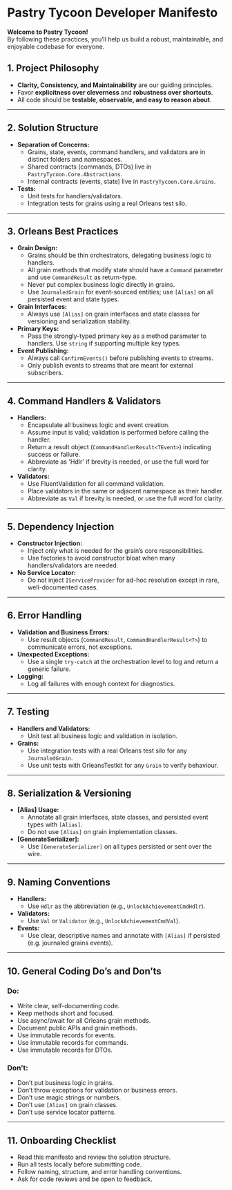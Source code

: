 # Pastry Tycoon Developer Manifesto

**Welcome to Pastry Tycoon!**  
By following these practices, you’ll help us build a robust, maintainable, and enjoyable codebase for everyone.

## 1. Project Philosophy

- **Clarity, Consistency, and Maintainability** are our guiding principles.
- Favor **explicitness over cleverness** and **robustness over shortcuts**.
- All code should be **testable, observable, and easy to reason about**.

---

## 2. Solution Structure

- **Separation of Concerns:**  
  - Grains, state, events, command handlers, and validators are in distinct folders and namespaces.
  - Shared contracts (commands, DTOs) live in `PastryTycoon.Core.Abstractions`.
  - Internal contracts (events, state) live in `PastryTycoon.Core.Grains`.
- **Tests:**  
  - Unit tests for handlers/validators.
  - Integration tests for grains using a real Orleans test silo.

---

## 3. Orleans Best Practices

- **Grain Design:**
  - Grains should be thin orchestrators, delegating business logic to handlers.
  - All grain methods that modify state should have a `Command` parameter and use `CommandResult` as return-type.
  - Never put complex business logic directly in grains.
  - Use `JournaledGrain` for event-sourced entities; use `[Alias]` on all persisted event and state types.
- **Grain Interfaces:**  
  - Always use `[Alias]` on grain interfaces and state classes for versioning and serialization stability.
- **Primary Keys:**  
  - Pass the strongly-typed primary key as a method parameter to handlers. Use `string` if supporting multiple key types.
- **Event Publishing:**  
  - Always call `ConfirmEvents()` before publishing events to streams.
  - Only publish events to streams that are meant for external subscribers.

---

## 4. Command Handlers & Validators

- **Handlers:**
  - Encapsulate all business logic and event creation.
  - Assume input is valid; validation is performed before calling the handler.
  - Return a result object (`CommandHandlerResult<TEvent>`) indicating success or failure.
  - Abbreviate as 'Hdlr' if brevity is needed, or use the full word for clarity.
- **Validators:**
  - Use FluentValidation for all command validation.
  - Place validators in the same or adjacent namespace as their handler.
  - Abbreviate as `Val` if brevity is needed, or use the full word for clarity.

---

## 5. Dependency Injection

- **Constructor Injection:**  
  - Inject only what is needed for the grain’s core responsibilities.
  - Use factories to avoid constructor bloat when many handlers/validators are needed.
- **No Service Locator:**  
  - Do not inject `IServiceProvider` for ad-hoc resolution except in rare, well-documented cases.

---

## 6. Error Handling

- **Validation and Business Errors:**  
  - Use result objects (`CommandResult`, `CommandHandlerResult<T>`) to communicate errors, not exceptions.
- **Unexpected Exceptions:**  
  - Use a single `try-catch` at the orchestration level to log and return a generic failure.
- **Logging:**  
  - Log all failures with enough context for diagnostics.

---

## 7. Testing

- **Handlers and Validators:**  
  - Unit test all business logic and validation in isolation.
- **Grains:**  
  - Use integration tests with a real Orleans test silo for any `JournaledGrain`.
  - Use unit tests with OrleansTestkit for any `Grain` to verify behaviour.

---

## 8. Serialization & Versioning

- **[Alias] Usage:**  
  - Annotate all grain interfaces, state classes, and persisted event types with `[Alias]`.
  - Do not use `[Alias]` on grain implementation classes.
- **[GenerateSerializer]:**  
  - Use `[GenerateSerializer]` on all types persisted or sent over the wire.

---

## 9. Naming Conventions

- **Handlers:**  
  - Use `Hdlr` as the abbreviation (e.g., `UnlockAchievementCmdHdlr`).
- **Validators:**  
  - Use `Val` or `Validator` (e.g., `UnlockAchievementCmdVal`).
- **Events:**  
  - Use clear, descriptive names and annotate with `[Alias]` if persisted (e.g. journaled grains events).

---

## 10. General Coding Do’s and Don’ts

### Do:
- Write clear, self-documenting code.
- Keep methods short and focused.
- Use async/await for all Orleans grain methods.
- Document public APIs and grain methods.
- Use immutable records for events.
- Use immutable records for commands.
- Use immutable records for DTOs.

### Don’t:
- Don’t put business logic in grains.
- Don’t throw exceptions for validation or business errors.
- Don’t use magic strings or numbers.
- Don’t use `[Alias]` on grain classes.
- Don’t use service locator patterns.

---

## 11. Onboarding Checklist

- Read this manifesto and review the solution structure.
- Run all tests locally before submitting code.
- Follow naming, structure, and error handling conventions.
- Ask for code reviews and be open to feedback.
